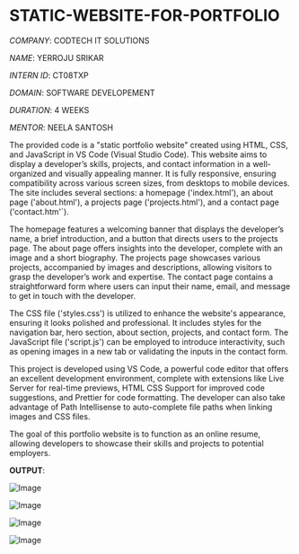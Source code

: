 # STATIC-WEBSITE-FOR-PORTFOLIO

*COMPANY*: CODTECH IT SOLUTIONS

*NAME*: YERROJU SRIKAR

*INTERN ID*: CT08TXP

*DOMAIN*: SOFTWARE DEVELOPEMENT

*DURATION*: 4 WEEKS

*MENTOR*: NEELA SANTOSH

  The provided code is a "static portfolio website" created using HTML, CSS, and JavaScript in VS Code (Visual Studio Code). This website aims to display a developer’s skills, projects, and contact information in a well-organized and visually appealing manner. It is fully responsive, ensuring compatibility across various screen sizes, from desktops to mobile devices. The site includes several sections: a homepage ('index.html'), an about page ('about.html'), a projects page ('projects.html'), and a contact page ('contact.htm'`).
  
  The homepage features a welcoming banner that displays the developer’s name, a brief introduction, and a button that directs users to the projects page. The about page offers insights into the developer, complete with an image and a short biography. The projects page showcases various projects, accompanied by images and descriptions, allowing visitors to grasp the developer’s work and expertise. The contact page contains a straightforward form where users can input their name, email, and message to get in touch with the developer.

  The CSS file ('styles.css') is utilized to enhance the website's appearance, ensuring it looks polished and professional. It includes styles for the navigation bar, hero section, about section, projects, and contact form. The JavaScript file ('script.js') can be employed to introduce interactivity, such as opening images in a new tab or validating the inputs in the contact form.

  This project is developed using VS Code, a powerful code editor that offers an excellent development environment, complete with extensions like Live Server for real-time previews, HTML CSS Support for improved code suggestions, and Prettier for code formatting. The developer can also take advantage of Path Intellisense to auto-complete file paths when linking images and CSS files.

  The goal of this portfolio website is to function as an online resume, allowing developers to showcase their skills and projects to potential employers.

**OUTPUT**:

![Image](https://github.com/user-attachments/assets/cbfcdd47-71b2-45c4-a735-d7e39be986d2)

![Image](https://github.com/user-attachments/assets/35307055-34d9-4fff-9860-0c0e9f707059)

![Image](https://github.com/user-attachments/assets/432d4f00-ca4b-4812-99c9-8ce3dc8ea526)

![Image](https://github.com/user-attachments/assets/477a9615-6820-4b78-bc3a-b86db5d1810e)

  
